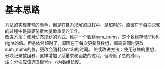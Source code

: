# 基本思路
方法的实现非常的简单，但是在暴力求解的过程中，是超时的，原因在于每次求和的过程中是需要花费大量做重复的工作。<br>
改进方法：使用动态规划的方式，维护一个数组sum_nums，这个数组存储了left-right的值。但是依然超时了，原因在于每次更新原数组，都需要同时更改sum_nums的值，更改会消耗O(n^2)的时间。
继续改进方法：使用分块的思想，分块记录数组和，这样增加了适量求和函数的过程，但降低了总的时间。<br>
注：分块应该选取根号n，n为数组长度。
